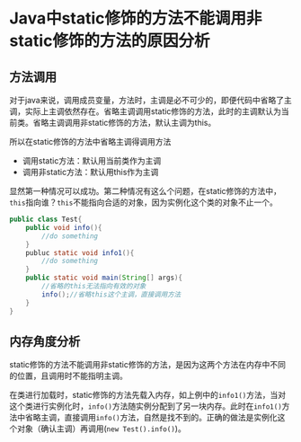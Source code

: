 # Java中static修饰的方法不能调用非static修饰的方法的原因分析

## 方法调用
对于java来说，调用成员变量，方法时，主调是必不可少的，即便代码中省略了主调，实际上主调依然存在。省略主调调用static修饰的方法，此时的主调默认为当前类。省略主调调用非static修饰的方法，默认主调为this。

所以在static修饰的方法中省略主调得调用方法
- 调用static方法：默认用当前类作为主调
- 调用非static方法：默认用this作为主调

显然第一种情况可以成功。第二种情况有这么个问题，在static修饰的方法中，`this`指向谁？`this`不能指向合适的对象，因为实例化这个类的对象不止一个。
```Java
public class Test{
    public void info(){
        //do something
    }
    publuc static void info1(){
        //do something
    }
    public static void main(String[] args){
        //省略的this无法指向有效的对象
        info();//省略this这个主调，直接调用方法
    }
}
```

## 内存角度分析
static修饰的方法不能调用非static修饰的方法，是因为这两个方法在内存中不同的位置，且调用时不能指明主调。

在类进行加载时，static修饰的方法先载入内存，如上例中的`info1()`方法，当对这个类进行实例化时，`info()`方法随实例分配到了另一块内存。此时在`info1()`方法中省略主调，直接调用`info()`方法，自然是找不到的。正确的做法是实例化这个对象（确认主调）再调用(`new Test().info()`)。